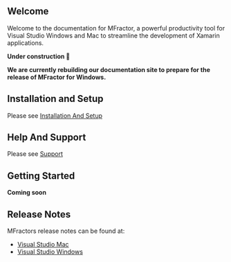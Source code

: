 ## Welcome

Welcome to the documentation for MFractor, a powerful productivity tool for Visual Studio Windows and Mac to streamline the development of Xamarin applications.

**Under construction 🔨**

**We are currently rebuilding our documentation site to prepare for the release of MFractor for Windows.**

## Installation and Setup

Please see [Installation And Setup](installation-and-setup.md)

## Help And Support

Please see [Support](support.md)

## Getting Started

**Coming soon**

## Release Notes

MFractors release notes can be found at:

 * [Visual Studio Mac](/release-notes/mac/current.md)
 * [Visual Studio Windows](/release-notes/windows/current.md)
